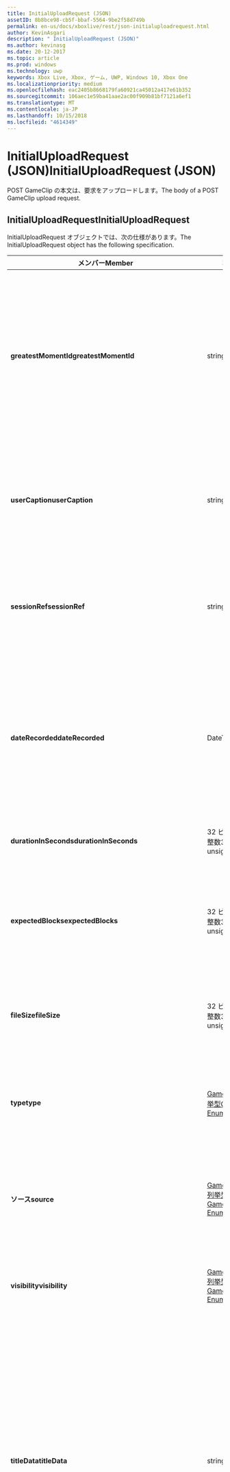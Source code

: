 ```yaml
---
title: InitialUploadRequest (JSON)
assetID: 8b8bce98-cb5f-bbaf-5564-9be2f58d749b
permalink: en-us/docs/xboxlive/rest/json-initialuploadrequest.html
author: KevinAsgari
description: " InitialUploadRequest (JSON)"
ms.author: kevinasg
ms.date: 20-12-2017
ms.topic: article
ms.prod: windows
ms.technology: uwp
keywords: Xbox Live, Xbox, ゲーム, UWP, Windows 10, Xbox One
ms.localizationpriority: medium
ms.openlocfilehash: eac2405b8668179fa60921ca45012a417e61b352
ms.sourcegitcommit: 106aec1e59ba41aae2ac00f909b81bf7121a6ef1
ms.translationtype: MT
ms.contentlocale: ja-JP
ms.lasthandoff: 10/15/2018
ms.locfileid: "4614349"
---
```

# <a name="initialuploadrequest-json"></a><span data-ttu-id="6f4e4-104">InitialUploadRequest (JSON)</span><span class="sxs-lookup"><span data-stu-id="6f4e4-104">InitialUploadRequest (JSON)</span></span>
<span data-ttu-id="6f4e4-105">POST GameClip の本文は、要求をアップロードします。</span><span class="sxs-lookup"><span data-stu-id="6f4e4-105">The body of a POST GameClip upload request.</span></span> 
<a id="ID4EN"></a>

 
## <a name="initialuploadrequest"></a><span data-ttu-id="6f4e4-106">InitialUploadRequest</span><span class="sxs-lookup"><span data-stu-id="6f4e4-106">InitialUploadRequest</span></span>
 
<span data-ttu-id="6f4e4-107">InitialUploadRequest オブジェクトでは、次の仕様があります。</span><span class="sxs-lookup"><span data-stu-id="6f4e4-107">The InitialUploadRequest object has the following specification.</span></span>
 
| <span data-ttu-id="6f4e4-108">メンバー</span><span class="sxs-lookup"><span data-stu-id="6f4e4-108">Member</span></span>| <span data-ttu-id="6f4e4-109">種類</span><span class="sxs-lookup"><span data-stu-id="6f4e4-109">Type</span></span>| <span data-ttu-id="6f4e4-110">説明</span><span class="sxs-lookup"><span data-stu-id="6f4e4-110">Description</span></span>| 
| --- | --- | --- | 
| <b><span data-ttu-id="6f4e4-111">greatestMomentId</span><span class="sxs-lookup"><span data-stu-id="6f4e4-111">greatestMomentId</span></span></b>| <span data-ttu-id="6f4e4-112">string</span><span class="sxs-lookup"><span data-stu-id="6f4e4-112">string</span></span>| <span data-ttu-id="6f4e4-113">クリップの名として使用するテキストの文字列 ID。</span><span class="sxs-lookup"><span data-stu-id="6f4e4-113">The string ID for the text to use as the name for the clip.</span></span> <span data-ttu-id="6f4e4-114">これの管理し、タイトルの開発者によってタイトルの構成ファイルにローカライズされます。</span><span class="sxs-lookup"><span data-stu-id="6f4e4-114">This is managed and localized in the config file for the title by the developer of the title.</span></span>| 
| <b><span data-ttu-id="6f4e4-115">userCaption</span><span class="sxs-lookup"><span data-stu-id="6f4e4-115">userCaption</span></span></b>| <span data-ttu-id="6f4e4-116">string</span><span class="sxs-lookup"><span data-stu-id="6f4e4-116">string</span></span>| <span data-ttu-id="6f4e4-117">省略可能。</span><span class="sxs-lookup"><span data-stu-id="6f4e4-117">Optional.</span></span> <span data-ttu-id="6f4e4-118">ユーザー入力の代替名最大 250 文字の最大長のゲーム クリップされます。</span><span class="sxs-lookup"><span data-stu-id="6f4e4-118">Alternate user-entered name for game clip up to a maximum length of 250 characters.</span></span>| 
| <b><span data-ttu-id="6f4e4-119">sessionRef</span><span class="sxs-lookup"><span data-stu-id="6f4e4-119">sessionRef</span></span></b>| <span data-ttu-id="6f4e4-120">string</span><span class="sxs-lookup"><span data-stu-id="6f4e4-120">string</span></span>| <span data-ttu-id="6f4e4-121">省略可能。</span><span class="sxs-lookup"><span data-stu-id="6f4e4-121">Optional.</span></span> <span data-ttu-id="6f4e4-122">レコーディングの実行中にあるゲーム セッションの参照です。</span><span class="sxs-lookup"><span data-stu-id="6f4e4-122">Game session reference during which the recording was done.</span></span>| 
| <b><span data-ttu-id="6f4e4-123">dateRecorded</span><span class="sxs-lookup"><span data-stu-id="6f4e4-123">dateRecorded</span></span></b>| <span data-ttu-id="6f4e4-124">DateTime</span><span class="sxs-lookup"><span data-stu-id="6f4e4-124">DateTime</span></span>| <span data-ttu-id="6f4e4-125">UTC で、レコーディングを開始した時刻。</span><span class="sxs-lookup"><span data-stu-id="6f4e4-125">The time the recording was started, in UTC.</span></span> <span data-ttu-id="6f4e4-126">ISO 8601 文字列としてマーシャ リング (詳細については、<a href="http://www.w3.org/TR/NOTE-datetime">日付と時刻の書式設定</a>を参照) の書式を設定します。</span><span class="sxs-lookup"><span data-stu-id="6f4e4-126">Marshalled as a string in ISO 8601 format (see <a href="http://www.w3.org/TR/NOTE-datetime">Date and Time Formats</a> for more information).</span></span>| 
| <b><span data-ttu-id="6f4e4-127">durationInSeconds</span><span class="sxs-lookup"><span data-stu-id="6f4e4-127">durationInSeconds</span></span></b>| <span data-ttu-id="6f4e4-128">32 ビット符号なし整数</span><span class="sxs-lookup"><span data-stu-id="6f4e4-128">32-bit unsigned integer</span></span>| <span data-ttu-id="6f4e4-129">秒単位でのクリップの長さ。</span><span class="sxs-lookup"><span data-stu-id="6f4e4-129">The length of the clip in seconds.</span></span>| 
| <b><span data-ttu-id="6f4e4-130">expectedBlocks</span><span class="sxs-lookup"><span data-stu-id="6f4e4-130">expectedBlocks</span></span></b>| <span data-ttu-id="6f4e4-131">32 ビット符号なし整数</span><span class="sxs-lookup"><span data-stu-id="6f4e4-131">32-bit unsigned integer</span></span>| <span data-ttu-id="6f4e4-132">省略可能。</span><span class="sxs-lookup"><span data-stu-id="6f4e4-132">Optional.</span></span> <span data-ttu-id="6f4e4-133">ファイルを分類するブロックの数。</span><span class="sxs-lookup"><span data-stu-id="6f4e4-133">Number of blocks into which file will be divided.</span></span> <span data-ttu-id="6f4e4-134">省略ファイルは、1 つの要求で送信されます。</span><span class="sxs-lookup"><span data-stu-id="6f4e4-134">Omit if file will be transmitted in a single request.</span></span>| 
| <b><span data-ttu-id="6f4e4-135">fileSize</span><span class="sxs-lookup"><span data-stu-id="6f4e4-135">fileSize</span></span></b>| <span data-ttu-id="6f4e4-136">32 ビット符号なし整数</span><span class="sxs-lookup"><span data-stu-id="6f4e4-136">32-bit unsigned integer</span></span>| <span data-ttu-id="6f4e4-137">ファイル サイズのアップロードされるビデオのバイト数。</span><span class="sxs-lookup"><span data-stu-id="6f4e4-137">File size in bytes of the video that will be uploaded.</span></span>| 
| <b><span data-ttu-id="6f4e4-138">type</span><span class="sxs-lookup"><span data-stu-id="6f4e4-138">type</span></span></b>| [<span data-ttu-id="6f4e4-139">GameClipType 列挙型</span><span class="sxs-lookup"><span data-stu-id="6f4e4-139">GameClipType Enumeration</span></span>](../enums/gvr-enum-gamecliptypes.md)| <span data-ttu-id="6f4e4-140">コンマ区切りでする列挙体の文字列値としてマーシャ リング、クリップの種類です。</span><span class="sxs-lookup"><span data-stu-id="6f4e4-140">The type of clip, marshaled as a string value of the enumeration that is comma-delimited.</span></span>| 
| <b><span data-ttu-id="6f4e4-141">ソース</span><span class="sxs-lookup"><span data-stu-id="6f4e4-141">source</span></span></b>| [<span data-ttu-id="6f4e4-142">GameClipSource 列挙型</span><span class="sxs-lookup"><span data-stu-id="6f4e4-142">GameClipSource Enumeration</span></span>](../enums/gvr-enum-gameclipsource.md)| <span data-ttu-id="6f4e4-143">クリップの元の指定、列挙体の文字列値としてマーシャ リングします。</span><span class="sxs-lookup"><span data-stu-id="6f4e4-143">Specifies how the clip was sourced, marshaled as a string value of the enumeration.</span></span>| 
| <b><span data-ttu-id="6f4e4-144">visibility</span><span class="sxs-lookup"><span data-stu-id="6f4e4-144">visibility</span></span></b>| [<span data-ttu-id="6f4e4-145">GameClipVisibility 列挙型</span><span class="sxs-lookup"><span data-stu-id="6f4e4-145">GameClipVisibility Enumeration</span></span>](../enums/gvr-enum-gameclipvisibility.md)| <span data-ttu-id="6f4e4-146">システムでの公開後に、ゲームのクリップの可視性を指定します。</span><span class="sxs-lookup"><span data-stu-id="6f4e4-146">Specifies the visibility of the game clip once it is published in the system.</span></span>| 
| <b><span data-ttu-id="6f4e4-147">titleData</span><span class="sxs-lookup"><span data-stu-id="6f4e4-147">titleData</span></span></b>| <span data-ttu-id="6f4e4-148">string</span><span class="sxs-lookup"><span data-stu-id="6f4e4-148">string</span></span>| <span data-ttu-id="6f4e4-149">省略可能。</span><span class="sxs-lookup"><span data-stu-id="6f4e4-149">Optional.</span></span> <span data-ttu-id="6f4e4-150">このクリップに関連付けられているタイトル固有のプロパティのプロパティ バッグです。</span><span class="sxs-lookup"><span data-stu-id="6f4e4-150">Property bag for title-specific properties associated with this clip.</span></span> <span data-ttu-id="6f4e4-151">格納され、として返されるのです。</span><span class="sxs-lookup"><span data-stu-id="6f4e4-151">Stored and returned as-is.</span></span> <span data-ttu-id="6f4e4-152">タイトル デベロッパーは、クリップに関するメタデータを保持するため、このフィールドを使用できます。</span><span class="sxs-lookup"><span data-stu-id="6f4e4-152">Title developers can use this field to persist their own metadata about a clip.</span></span>| 
| <b><span data-ttu-id="6f4e4-153">titleData</span><span class="sxs-lookup"><span data-stu-id="6f4e4-153">titleData</span></span></b>| <span data-ttu-id="6f4e4-154">string</span><span class="sxs-lookup"><span data-stu-id="6f4e4-154">string</span></span>| <span data-ttu-id="6f4e4-155">省略可能。</span><span class="sxs-lookup"><span data-stu-id="6f4e4-155">Optional.</span></span> <span data-ttu-id="6f4e4-156">このクリップに関連付けられているコンソールに固有のプロパティのプロパティ バッグです。</span><span class="sxs-lookup"><span data-stu-id="6f4e4-156">Property bag for console-specific properties associated with this clip.</span></span> <span data-ttu-id="6f4e4-157">格納され、として返されるのです。</span><span class="sxs-lookup"><span data-stu-id="6f4e4-157">Stored and returned as-is.</span></span> <span data-ttu-id="6f4e4-158">本体のプラットフォームでは、クリップに関するメタデータを保持するため、このフィールドを使用できます。</span><span class="sxs-lookup"><span data-stu-id="6f4e4-158">Console Platform can use this field to persist their own metadata about a clip.</span></span>| 
| <b><span data-ttu-id="6f4e4-159">systemProperties</span><span class="sxs-lookup"><span data-stu-id="6f4e4-159">systemProperties</span></span></b>| <span data-ttu-id="6f4e4-160">string</span><span class="sxs-lookup"><span data-stu-id="6f4e4-160">string</span></span>| <span data-ttu-id="6f4e4-161">省略可能。</span><span class="sxs-lookup"><span data-stu-id="6f4e4-161">Optional.</span></span> <span data-ttu-id="6f4e4-162">このクリップに関連付けられているコンソールに固有のプロパティのプロパティ バッグです。</span><span class="sxs-lookup"><span data-stu-id="6f4e4-162">Property bag for console-specific properties associated with this clip.</span></span> <span data-ttu-id="6f4e4-163">格納され、として返されます。</span><span class="sxs-lookup"><span data-stu-id="6f4e4-163">Stored and returned as is.</span></span> <span data-ttu-id="6f4e4-164">本体のプラットフォームでは、クリップに関するメタデータを保持するため、このフィールドを使用できます。</span><span class="sxs-lookup"><span data-stu-id="6f4e4-164">Console Platform can use this field to persist their own metadata about a clip.</span></span>| 
| <b><span data-ttu-id="6f4e4-165">usersInSession</span><span class="sxs-lookup"><span data-stu-id="6f4e4-165">usersInSession</span></span></b>| <span data-ttu-id="6f4e4-166">文字列の配列</span><span class="sxs-lookup"><span data-stu-id="6f4e4-166">array of string</span></span>| <span data-ttu-id="6f4e4-167">省略可能。</span><span class="sxs-lookup"><span data-stu-id="6f4e4-167">Optional.</span></span> <span data-ttu-id="6f4e4-168">現在のセッション内のユーザーの一覧。</span><span class="sxs-lookup"><span data-stu-id="6f4e4-168">A list of the users in the current session.</span></span>| 
| <b><span data-ttu-id="6f4e4-169">thumbnailSource</span><span class="sxs-lookup"><span data-stu-id="6f4e4-169">thumbnailSource</span></span></b>| [<span data-ttu-id="6f4e4-170">ThumbnailSource 列挙型</span><span class="sxs-lookup"><span data-stu-id="6f4e4-170">ThumbnailSource Enumeration</span></span>](../enums/gvr-enum-thumbnailsource.md)| <span data-ttu-id="6f4e4-171">省略可能。</span><span class="sxs-lookup"><span data-stu-id="6f4e4-171">Optional.</span></span> <span data-ttu-id="6f4e4-172">サムネイルのソース。</span><span class="sxs-lookup"><span data-stu-id="6f4e4-172">The source of the thumbnail.</span></span>| 
| <b><span data-ttu-id="6f4e4-173">thumbnailOffsetMillseconds</span><span class="sxs-lookup"><span data-stu-id="6f4e4-173">thumbnailOffsetMillseconds</span></span></b>| <span data-ttu-id="6f4e4-174">32 ビット符号付き整数</span><span class="sxs-lookup"><span data-stu-id="6f4e4-174">32-bit signed integer</span></span>| <span data-ttu-id="6f4e4-175">生成されたオフセットのサムネイルの (ミリ秒単位) のオフセットを指定します。</span><span class="sxs-lookup"><span data-stu-id="6f4e4-175">Specifies the offset (in milliseconds) for offset generated thumbnails.</span></span> <span data-ttu-id="6f4e4-176"><b>ThumbnailSource</b>をオフセットを設定するときに指定だけです。</span><span class="sxs-lookup"><span data-stu-id="6f4e4-176">Only specified when <b>thumbnailSource</b> is set to Offset.</span></span>| 
| <b><span data-ttu-id="6f4e4-177">savedByUser</span><span class="sxs-lookup"><span data-stu-id="6f4e4-177">savedByUser</span></span></b>| <span data-ttu-id="6f4e4-178">ブール値</span><span class="sxs-lookup"><span data-stu-id="6f4e4-178">Boolean value</span></span>| <span data-ttu-id="6f4e4-179">省略可能。</span><span class="sxs-lookup"><span data-stu-id="6f4e4-179">Optional.</span></span> <span data-ttu-id="6f4e4-180">FIFO 記憶域ではなく、ユーザーのクォータに保存するクリップを設定します。</span><span class="sxs-lookup"><span data-stu-id="6f4e4-180">Sets the clip to be saved to the user's quota instead of FIFO storage.</span></span> <span data-ttu-id="6f4e4-181">既定値は false。</span><span class="sxs-lookup"><span data-stu-id="6f4e4-181">Defaults to false.</span></span>| 
  
<a id="ID4ERH"></a>

 
## <a name="sample-json-syntax"></a><span data-ttu-id="6f4e4-182">JSON 構文の例</span><span class="sxs-lookup"><span data-stu-id="6f4e4-182">Sample JSON syntax</span></span>
 

```json
{
   "greatestMomentId": "123abc",
   "userCaption": "OMG Look at this!",
   "sessionRef": "4587552a-a5ad-4c4c-a787-5bc5af70e4c9",
   "dateRecorded": "2012-12-23T11:08:08Z",
   "durationInSeconds": 27,
   "expectedBlocks": 7,
   "fileSize": 1234567,
   "type": "MagicMoment, Achievement",
   "source": "Console",
   "visibility": "Default",
   "titleData": "{ 'Boss': 'The Invincible' }",
   "systemProperties": "{ 'Id': '123456', 'Location': 'C:\\videos\\123456.mp4' }",
   "thumbnailSource": "Offset",
   "thumbnailOffsetMillseconds": 20000,
   "savedByUser": false
 }
    
```

  
<a id="ID4E1H"></a>

 
## <a name="see-also"></a><span data-ttu-id="6f4e4-183">関連項目</span><span class="sxs-lookup"><span data-stu-id="6f4e4-183">See also</span></span>
 
<a id="ID4E3H"></a>

 
##### <a name="parent"></a><span data-ttu-id="6f4e4-184">Parent</span><span class="sxs-lookup"><span data-stu-id="6f4e4-184">Parent</span></span> 

[<span data-ttu-id="6f4e4-185">JavaScript Object Notation (JSON) オブジェクト リファレンス</span><span class="sxs-lookup"><span data-stu-id="6f4e4-185">JavaScript Object Notation (JSON) Object Reference</span></span>](atoc-xboxlivews-reference-json.md)

   